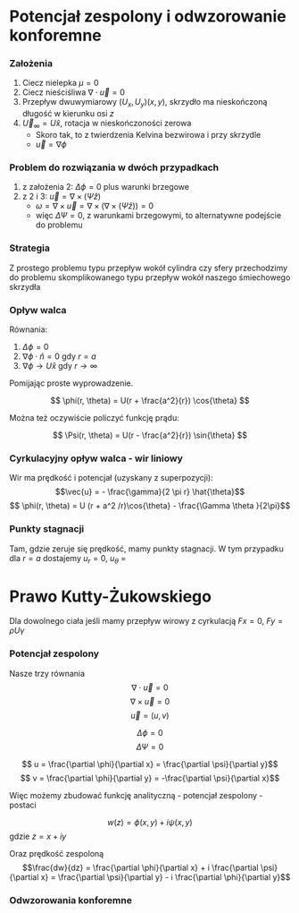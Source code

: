 # Potencjał zespolony i odwzorowanie konforemne

### Założenia
1. Ciecz nielepka $\mu = 0$
2. Ciecz nieściśliwa $\nabla \cdot \vec{u} = 0$
3. Przepływ dwuwymiarowy $(U_x, U_y)(x, y)$, skrzydło ma nieskończoną długość w kierunku osi $z$
4. $\vec{U}_\infty = U \hat{x}$, rotacja w nieskończoności zerowa
    * Skoro tak, to z twierdzenia Kelvina bezwirowa i przy skrzydle
    * $\vec{u} = \nabla \phi$

### Problem do rozwiązania w dwóch przypadkach

1. z założenia 2: $\Delta \phi = 0$ plus warunki brzegowe
2. z 2 i 3: $\vec{u} = \nabla \times (\Psi \hat{z})$
    * $\omega = \nabla \times \vec{u} = \nabla \times (\nabla \times (\Psi \hat{z})) = 0$
    * więc $\Delta \Psi = 0$, z warunkami brzegowymi, to alternatywne podejście do problemu

### Strategia

Z prostego problemu typu przepływ wokół cylindra czy sfery przechodzimy do problemu skomplikowanego typu przepływ wokół naszego śmiechowego skrzydła

### Opływ walca
Równania:

1. $\Delta \phi = 0$
2. $\nabla \phi \cdot \hat{n} = 0$ gdy $r = a$
3. $\nabla \phi \to U \hat{x}$ gdy $r \to \infty$

Pomijając proste wyprowadzenie.

$$ \phi(r, \theta) = U(r + \frac{a^2}{r}) \cos{\theta} $$

Można też oczywiście policzyć funkcję prądu:

$$ \Psi(r, \theta) = U(r - \frac{a^2}{r}) \sin{\theta} $$

### Cyrkulacyjny opływ walca - wir liniowy
Wir ma prędkość i potencjał (uzyskany z superpozycji):
$$\vec{u} = - \frac{\gamma}{2 \pi r} \hat{\theta}$$
$$ \phi(r, \theta) = U (r + a^2 /r)\cos{\theta} - \frac{\Gamma \theta }{2\pi}$$

### Punkty stagnacji
Tam, gdzie zeruje się prędkość, mamy punkty stagnacji. W tym przypadku dla $r = a$ dostajemy $u_r = 0$, $u_\theta$ =

# Prawo Kutty-Żukowskiego
Dla dowolnego ciała jeśli mamy przepływ wirowy z cyrkulacją $Fx = 0$, $Fy = \rho U \gamma$

### Potencjał zespolony

Nasze trzy równania
$$\nabla \cdot \vec{u} = 0$$
$$\nabla \times \vec{u} = 0$$
$$\vec{u} = (u, v)$$

$$\Delta \phi = 0$$
$$\Delta \Psi = 0$$

$$ u = \frac{\partial \phi}{\partial x} = \frac{\partial \psi}{\partial y}$$
$$ v = \frac{\partial \phi}{\partial y} = -\frac{\partial \psi}{\partial x}$$

Więc możemy zbudować funkcję analityczną - potencjał zespolony - postaci

$$w(z) = \phi(x, y) + i \psi(x,y)$$
gdzie $z = x + iy$

Oraz prędkość zespoloną
$$\frac{dw}{dz} = \frac{\partial \phi}{\partial x} + i \frac{\partial \psi}{\partial x} = \frac{\partial \psi}{\partial y} - i \frac{\partial \phi}{\partial y}$$


### Odwzorowania konforemne
